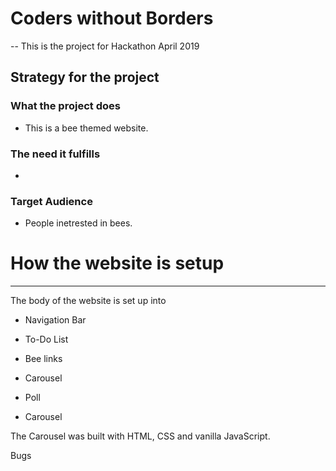 # **Coders without Borders**
--
This is the project for Hackathon April 2019

## Strategy for the project
### What the project does
* This is a bee themed website.

### The need it fulfills
* 

### Target Audience
* People inetrested in bees.

# How the website is setup
---
The body of the website is set up into
* Navigation Bar
* To-Do List
* Bee links
* Carousel
* Poll

* Carousel 

The Carousel was built with HTML, CSS and vanilla JavaScript.

Bugs